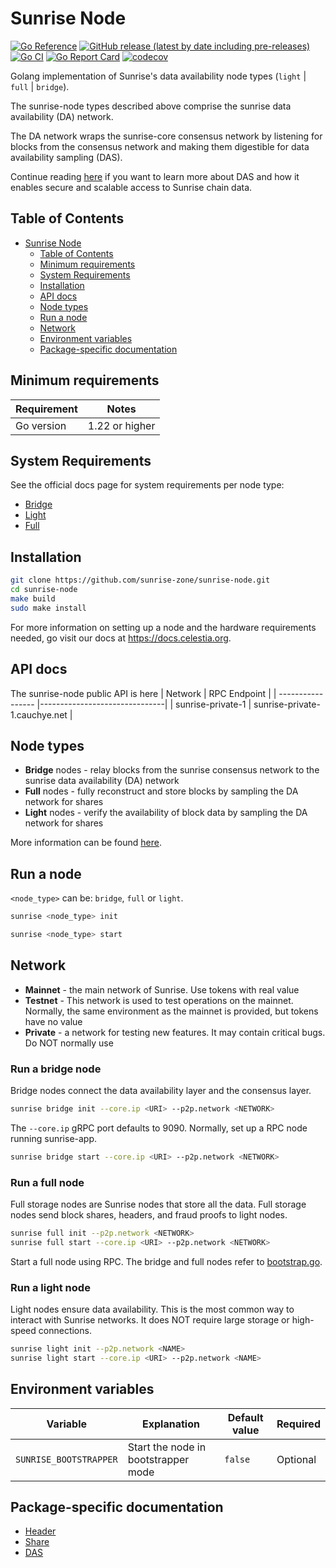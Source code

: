 # Sunrise Node

[![Go Reference](https://pkg.go.dev/badge/github.com/sunrise-zone/sunrise-node.svg)](https://pkg.go.dev/github.com/sunrise-zone/sunrise-node)
[![GitHub release (latest by date including pre-releases)](https://img.shields.io/github/v/release/celestiaorg/celestia-node)](https://github.com/sunrise-zone/sunrise-node/releases/latest)
[![Go CI](https://github.com/sunrise-zone/sunrise-node/actions/workflows/go-ci.yml/badge.svg)](https://github.com/sunrise-zone/sunrise-node/actions/workflows/go-ci.yml)
[![Go Report Card](https://goreportcard.com/badge/github.com/sunrise-zone/sunrise-node)](https://goreportcard.com/report/github.com/sunrise-zone/sunrise-node)
[![codecov](https://codecov.io/gh/celestiaorg/celestia-node/branch/main/graph/badge.svg?token=CWGA4RLDS9)](https://codecov.io/gh/celestiaorg/celestia-node)

Golang implementation of Sunrise's data availability node types (`light` | `full` | `bridge`).

The sunrise-node types described above comprise the sunrise data availability (DA) network.

The DA network wraps the sunrise-core consensus network by listening for blocks from the consensus network and making them digestible for data availability sampling (DAS).

Continue reading [here](https://blog.celestia.org/celestia-mvp-release-data-availability-sampling-light-clients) if you want to learn more about DAS and how it enables secure and scalable access to Sunrise chain data.

## Table of Contents

- [Sunrise Node](#sunrise-node)
  - [Table of Contents](#table-of-contents)
  - [Minimum requirements](#minimum-requirements)
  - [System Requirements](#system-requirements)
  - [Installation](#installation)
  - [API docs](#api-docs)
  - [Node types](#node-types)
  - [Run a node](#run-a-node)
  - [Network](#network)
  - [Environment variables](#environment-variables)
  - [Package-specific documentation](#package-specific-documentation)
  <!-- - [Code of Conduct](#code-of-conduct) -->

## Minimum requirements

| Requirement | Notes          |
| ----------- | -------------- |
| Go version  | 1.22 or higher |

## System Requirements

See the official docs page for system requirements per node type:

- [Bridge](https://docs.celestia.org/nodes/bridge-node#hardware-requirements)
- [Light](https://docs.celestia.org/nodes/light-node#hardware-requirements)
- [Full](https://docs.celestia.org/nodes/full-storage-node#hardware-requirements)

## Installation

```sh
git clone https://github.com/sunrise-zone/sunrise-node.git
cd sunrise-node
make build
sudo make install
```

For more information on setting up a node and the hardware requirements needed, go visit our docs at <https://docs.celestia.org>.

## API docs

<!-- The sunrise-node public API is documented [here](https://node-rpc-docs.celestia.org/). -->

The sunrise-node public API is here
| Network           | RPC Endpoint                  |
| ----------------- |-------------------------------|
| sunrise-private-1 | sunrise-private-1.cauchye.net |

## Node types

- **Bridge** nodes - relay blocks from the sunrise consensus network to the sunrise data availability (DA) network
- **Full** nodes - fully reconstruct and store blocks by sampling the DA network for shares
- **Light** nodes - verify the availability of block data by sampling the DA network for shares

More information can be found [here](https://github.com/sunrise-zone/sunrise-node/blob/main/docs/adr/adr-003-march2022-testnet.md#legend).

## Run a node

`<node_type>` can be: `bridge`, `full` or `light`.

```sh
sunrise <node_type> init
```

```sh
sunrise <node_type> start
```

## Network

- **Mainnet** - the main network of Sunrise. Use tokens with real value
- **Testnet** - This network is used to test operations on the mainnet. Normally, the same environment as the mainnet is provided, but tokens have no value
- **Private** - a network for testing new features. It may contain critical bugs. Do NOT normally use

### Run a bridge node

Bridge nodes connect the data availability layer and the consensus layer.

```sh
sunrise bridge init --core.ip <URI> --p2p.network <NETWORK>
```

The `--core.ip` gRPC port defaults to 9090. Normally, set up a RPC node running sunrise-app.

```sh
sunrise bridge start --core.ip <URI> --p2p.network <NETWORK>
```

### Run a full node

Full storage nodes are Sunrise nodes that store all the data. Full storage nodes send block shares, headers, and fraud proofs to light nodes.

```sh
sunrise full init --p2p.network <NETWORK>
sunrise full start --core.ip <URI> --p2p.network <NETWORK>
```

Start a full node using RPC. The bridge and full nodes refer to [bootstrap.go](./nodebuilder/p2p/bootstrap.go).

### Run a light node

Light nodes ensure data availability. This is the most common way to interact with Sunrise networks. It does NOT require large storage or high-speed connections.

```sh
sunrise light init --p2p.network <NAME>
sunrise light start --core.ip <URI> --p2p.network <NAME>
```

## Environment variables

| Variable               | Explanation                         | Default value | Required |
| ---------------------- | ----------------------------------- | ------------- | -------- |
| `SUNRISE_BOOTSTRAPPER` | Start the node in bootstrapper mode | `false`       | Optional |

## Package-specific documentation

- [Header](./header/doc.go)
- [Share](./share/doc.go)
- [DAS](./das/doc.go)
<!-- 
## Code of Conduct

See our Code of Conduct [here](https://docs.celestia.org/community/coc).
-->
